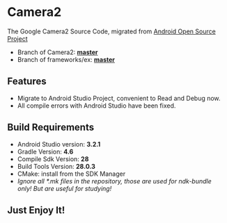 # Camera2

The Google Camera2 Source Code, migrated from [Android Open Source Project](https://android.googlesource.com)
- Branch of Camera2: **[master](https://android.googlesource.com/platform/packages/apps/Camera2/)**
- Branch of frameworks/ex: **[master](https://android.googlesource.com/platform/frameworks/ex/)**

## Features

- Migrate to Android Studio Project, convenient to Read and Debug now.
- All compile errors with Android Studio have been fixed.

## Build Requirements

- Android Studio version: **3.2.1**
- Gradle Version: **4.6**
- Compile Sdk Version: **28**
- Build Tools Version: **28.0.3**
- CMake: install from the SDK Manager
- *Ignore all \*.mk files in the repository, those are used for ndk-bundle only! But are useful for studying!*

## Just Enjoy It!

